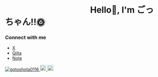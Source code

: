 # 　　　　　　　　　　Hello👋, I'm ごっちゃん!!🌞

### Connect with me
- [X](https://x.com/gshota_0116)
- [Qiita](https://qiita.com/shotagoto)
- [Note](https://note.com/bright_eel583)

<p align="left">
  <a href="https://github.com/gotoshota0116/gotoshota01116/">
    <img src="https://komarev.com/ghpvc/?username=gotoshota0116" alt="gotoshota0116" />
  </a>
  <a href="http://qiita.com/shotagotot">
    <img height="20" src="https://qiita-badge.apiapi.app/s/shotagoto/posts.svg" />
  </a>
  <//qiita.com/shotagoto">
    <img height="20" src="https://qiita-badge.apiapi.app/s/shotagoto/contributions.svg" />
  </a>
</p>
<!--
**gotoshota0116/gotoshota0116** is a ✨ _special_ ✨ repository because its `README.md` (this file) appears on your GitHub profile.

Here are some ideas to get you started:

- 🔭 I’m currently working on ...
- 🌱 I’m currently learning ...
- 👯 I’m looking to collaborate on ...
- 🤔 I’m looking for help with ...
- 💬 Ask me about ...
- 📫 How to reach me: ...
- 😄 Pronouns: ...
- ⚡ Fun fact: ...
-->
